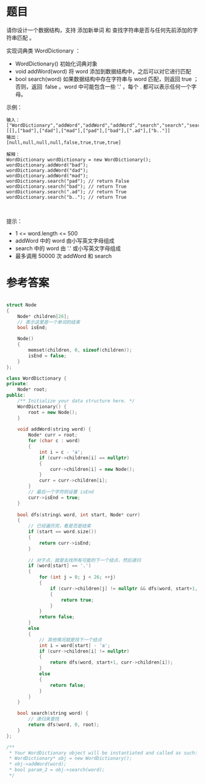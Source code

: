 # 题目
请你设计一个数据结构，支持 添加新单词 和 查找字符串是否与任何先前添加的字符串匹配 。

实现词典类 WordDictionary ：

* WordDictionary() 初始化词典对象
* void addWord(word) 将 word 添加到数据结构中，之后可以对它进行匹配
* bool search(word) 如果数据结构中存在字符串与 word 匹配，则返回 true ；否则，返回  false 。word 中可能包含一些 '.' ，每个 . 都可以表示任何一个字母。
 

示例：

    输入：
    ["WordDictionary","addWord","addWord","addWord","search","search","search","search"]
    [[],["bad"],["dad"],["mad"],["pad"],["bad"],[".ad"],["b.."]]
    输出：
    [null,null,null,null,false,true,true,true]

    解释：
    WordDictionary wordDictionary = new WordDictionary();
    wordDictionary.addWord("bad");
    wordDictionary.addWord("dad");
    wordDictionary.addWord("mad");
    wordDictionary.search("pad"); // return False
    wordDictionary.search("bad"); // return True
    wordDictionary.search(".ad"); // return True
    wordDictionary.search("b.."); // return True
 

提示：

* 1 <= word.length <= 500
* addWord 中的 word 由小写英文字母组成
* search 中的 word 由 '.' 或小写英文字母组成
* 最多调用 50000 次 addWord 和 search

# 参考答案
```c++

struct Node
{
    Node* children[26];
    // 表示这里是一个单词的结束
    bool isEnd; 

    Node()
    {
        memset(children, 0, sizeof(children));
        isEnd = false;
    }
};

class WordDictionary {
private:
    Node* root;
public:
    /** Initialize your data structure here. */
    WordDictionary() {
        root = new Node();
    }
    
    void addWord(string word) {
        Node* curr = root;
        for (char c : word)
        {
            int i = c - 'a';
            if (curr->children[i] == nullptr)
            {
                curr->children[i] = new Node();
            }
            curr = curr->children[i];
        }
        // 最后一个字符则设置 isEnd
        curr->isEnd = true;
    }
    
    bool dfs(string& word, int start, Node* curr)
    {
        // 已经遍历完，看是否是结束
        if (start == word.size())
        {
            return curr->isEnd;
        }
        
        // 对于点，就是去找所有可能的下一个结点，然后递归
        if (word[start] == '.')
        {
            for (int j = 0; j < 26; ++j)
            {
                if (curr->children[j] != nullptr && dfs(word, start+1, curr->children[j]))
                {
                    return true;
                }
            }
            return false;
        }
        else
        {
            // 其他情况就是找下一个结点
            int i = word[start] - 'a';
            if (curr->children[i] != nullptr)
            {
                return dfs(word, start+1, curr->children[i]);
            }
            else
            {
                return false;
            }
        }
    }

    bool search(string word) {
        // 递归来查找
        return dfs(word, 0, root);
    }
};

/**
 * Your WordDictionary object will be instantiated and called as such:
 * WordDictionary* obj = new WordDictionary();
 * obj->addWord(word);
 * bool param_2 = obj->search(word);
 */
